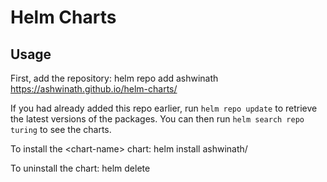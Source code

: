 # Helm Charts

## Usage

First, add the repository:
    helm repo add ashwinath https://ashwinath.github.io/helm-charts/

If you had already added this repo earlier, run `helm repo update` to retrieve the latest versions of the packages. You can then run `helm search repo turing` to see the charts.

To install the \<chart-name\> chart:
    helm install <release-name> ashwinath/<chart-name>

To uninstall the chart:
    helm delete <release-name>
